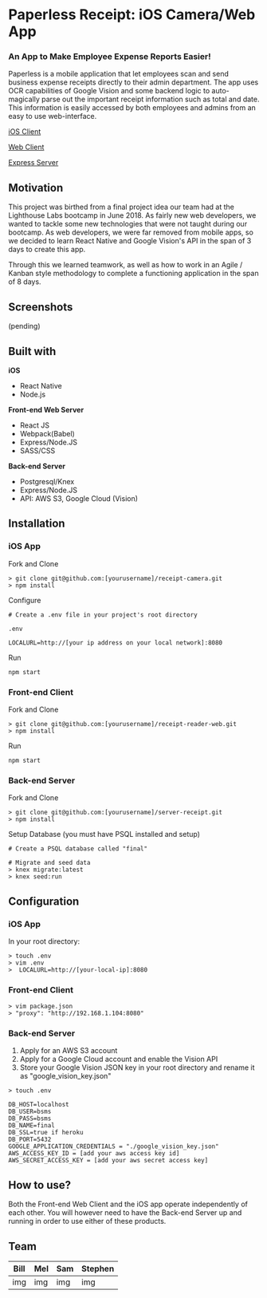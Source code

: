# Paperless Receipt: iOS Camera/Web App
### An App to Make Employee Expense Reports Easier!

Paperless is a mobile application that let employees scan and send business expense receipts directly to their admin department. The app uses OCR capabilities of Google Vision and some backend logic to auto-magically parse out the important receipt information such as total and date. This information is easily accessed by both employees and admins from an easy to use web-interface. 

[iOS Client](https://github.com/melchua/receipt-camera)

[Web Client](https://github.com/billywoo17/receipt-reader-web)

[Express Server](https://github.com/samsamkim/server-receipt)


## Motivation
This project was birthed from a final project idea our team had at the Lighthouse Labs bootcamp in June 2018. As fairly new web developers, we wanted to tackle some new technologies that were not taught during our bootcamp. As web developers, we were far removed from mobile apps, so we decided to learn React Native and Google Vision's API in the span of 3 days to create this app. 

Through this we learned teamwork, as well as how to work in an Agile / Kanban style methodology to complete a functioning application in the span of 8 days. 


## Screenshots

(pending)

## Built with

**iOS**

- React Native
- Node.js

**Front-end Web Server**

- React JS
- Webpack(Babel)
- Express/Node.JS
- SASS/CSS

**Back-end Server**

- Postgresql/Knex
- Express/Node.JS  
- API: AWS S3, Google Cloud (Vision)


## Installation

### iOS App

Fork and Clone

``` 
> git clone git@github.com:[yourusername]/receipt-camera.git 
> npm install

```

Configure

``` 
# Create a .env file in your project's root directory

.env

LOCALURL=http://[your ip address on your local network]:8080

```

Run

```
npm start
```

### Front-end Client

Fork and Clone

```
> git clone git@github.com:[yourusername]/receipt-reader-web.git
> npm install
```
Run

```
npm start
```

### Back-end Server

Fork and Clone

```
> git clone git@github.com:[yourusername]/server-receipt.git
> npm install
```

Setup Database (you must have PSQL installed and setup)

```
# Create a PSQL database called "final"

# Migrate and seed data
> knex migrate:latest
> knex seed:run

```

## Configuration

### iOS App

In your root directory: 

``` 
> touch .env
> vim .env
>  LOCALURL=http://[your-local-ip]:8080
```

### Front-end Client

``` 
> vim package.json
> "proxy": "http://192.168.1.104:8080"
```

### Back-end Server

1. Apply for an AWS S3 account
2. Apply for a Google Cloud account and enable the Vision API
3. Store your Google Vision JSON key in your root directory and rename it as "google_vision_key.json"

```
> touch .env

DB_HOST=localhost
DB_USER=bsms
DB_PASS=bsms
DB_NAME=final
DB_SSL=true if heroku
DB_PORT=5432
GOOGLE_APPLICATION_CREDENTIALS = "./google_vision_key.json"
AWS_ACCESS_KEY_ID = [add your aws access key id]
AWS_SECRET_ACCESS_KEY = [add your aws secret access key]
```


## How to use?

Both the Front-end Web Client and the iOS app operate independently of each other. You will however need to have the Back-end Server up and running in order to use either of these products. 



## Team

| Bill | Mel | Sam | Stephen |
|------|-----|-----|---------|
| img  | img | img | img     |


